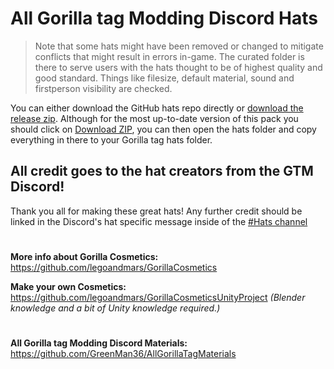 # All Gorilla tag Modding Discord Hats
> Note that some hats might have been removed or changed to mitigate conflicts that might result in errors in-game.
> The curated folder is there to serve users with the hats thought to be of highest quality and good standard. Things like filesize, default material, sound and firstperson visibility are checked. 

You can either download the GitHub hats repo directly or [download the release zip](https://github.com/GreenMan36/AllGorillaTagHats/releases/latest/). Although for the most up-to-date version of this pack you should click on [Download ZIP](https://github.com/GreenMan36/AllGorillaTagHats/archive/refs/heads/main.zip), you can then open the hats folder and copy everything in there to your Gorilla tag hats folder.


## All credit goes to the hat creators from the GTM Discord!
Thank you all for making these great hats!
Any further credit should be linked in the Discord's hat specific message inside of the [#Hats channel](https://discord.gg/qz74SzyRhh)

#
**More info about Gorilla Cosmetics:** https://github.com/legoandmars/GorillaCosmetics

**Make your own Cosmetics:** https://github.com/legoandmars/GorillaCosmeticsUnityProject *(Blender knowledge and a bit of Unity knowledge required.)*

#
**All Gorilla tag Modding Discord Materials:** https://github.com/GreenMan36/AllGorillaTagMaterials